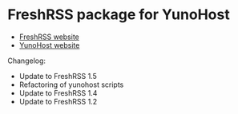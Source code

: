 # FreshRSS package for YunoHost

* [FreshRSS website](http://freshrss.org)
* [YunoHost website](https://yunohost.org)

Changelog:
* Update to FreshRSS 1.5
* Refactoring of yunohost scripts
* Update to FreshRSS 1.4
* Update to FreshRSS 1.2
